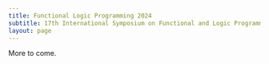 ```yaml
---
title: Functional Logic Programming 2024
subtitle: 17th International Symposium on Functional and Logic Programming
layout: page
---
```


More to come.
